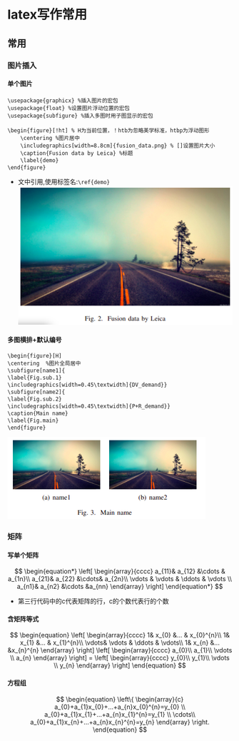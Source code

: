 # latex写作常用

## 常用


### 图片插入

#### 单个图片
```
\usepackage{graphicx} %插入图片的宏包
\usepackage{float} %设置图片浮动位置的宏包
\usepackage{subfigure} %插入多图时用子图显示的宏包

\begin{figure}[!ht] % H为当前位置，！htb为忽略美学标准，htbp为浮动图形
    \centering %图片居中
    \includegraphics[width=8.8cm]{fusion_data.png} % []设置图片大小
    \caption{Fusion data by Leica} %标题
    \label{demo}
\end{figure}
```
- 文中引用,使用标签名:`\ref{demo}`
![单图片插入](./pic/单图片插入.png)


#### 多图横排+默认编号
```
\begin{figure}[H]
\centering  %图片全局居中
\subfigure[name1]{
\label{Fig.sub.1}
\includegraphics[width=0.45\textwidth]{DV_demand}}
\subfigure[name2]{
\label{Fig.sub.2}
\includegraphics[width=0.45\textwidth]{P+R_demand}}
\caption{Main name}
\label{Fig.main}
\end{figure}
```
![横排图片](./pic/横排图片.png)


### 矩阵

#### 写单个矩阵
  
$$
\begin{equation*}
\left[
\begin{array}{cccc}
 a_{11}& a_{12} &\cdots  & a_{1n}\\
 a_{21}& a_{22} &\cdots& a_{2n}\\
 \vdots  & \vdots & \ddots & \vdots \\
 a_{n1}& a_{n2} &\cdots  &a_{nn}
\end{array}
\right]
\end{equation*}
$$
- 第三行代码中的c代表矩阵的行，c的个数代表行的个数

#### 含矩阵等式

$$
\begin{equation}
    \left[
    \begin{array}{cccc}
        1& x_{0} &...  & x_{0}^{n}\\
        1& x_{1} &...  & x_{1}^{n}\\
        \vdots& \vdots & \ddots & \vdots\\
        1& x_{n} &...  &x_{n}^{n}
    \end{array}
    \right]
    \left[
    \begin{array}{cccc}
        a_{0}\\
        a_{1}\\
        \vdots \\
        a_{n}
    \end{array}
    \right]
    =
    \left[
    \begin{array}{cccc}
        y_{0}\\
        y_{1}\\
        \vdots \\
        y_{n}
    \end{array}
    \right]
\end{equation}
$$

#### 方程组

$$
\begin{equation}
\left\{
  \begin{array}{c}
  a_{0}+a_{1}x_{0}+...+a_{n}x_{0}^{n}=y_{0} \\
  a_{0}+a_{1}x_{1}+...+a_{n}x_{1}^{n}=y_{1} \\
  \cdots\\
  a_{0}+a_{1}x_{n}+...+a_{n}x_{n}^{n}=y_{n}
  \end{array}
\right.
\end{equation}
$$